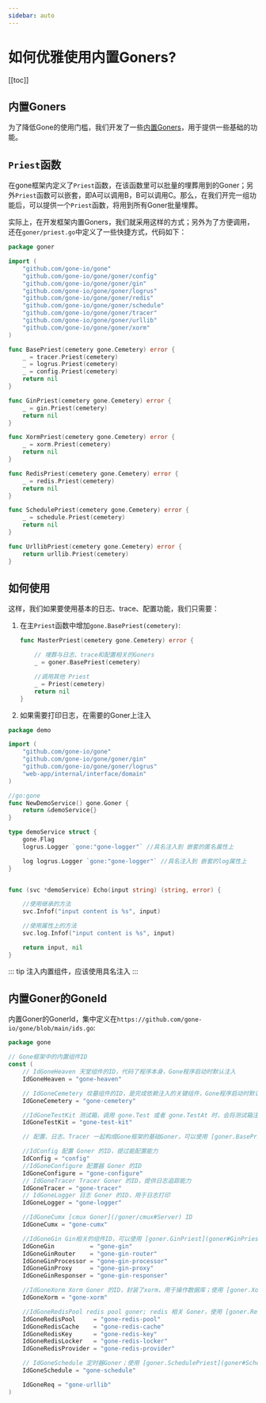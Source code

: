 ```yaml
---
sidebar: auto
---
```


# 如何优雅使用内置Goners?

[[toc]]

## 内置Goners

为了降低Gone的使用门槛，我们开发了一些[内置Goners](/zh/goners/#框架内置goners)，用于提供一些基础的功能。

## `Priest`函数
在gone框架内定义了`Priest`函数，在该函数里可以批量的埋葬用到的Goner；另外`Priest`函数可以嵌套，即A可以调用B，B可以调用C。那么，在我们开完一组功能后，可以提供一个`Priest`函数，将用到所有Goner批量埋葬。

实际上，在开发框架内置Goners，我们就采用这样的方式；另外为了方便调用，还在`goner/priest.go`中定义了一些快捷方式，代码如下：
```go
package goner

import (
	"github.com/gone-io/gone"
	"github.com/gone-io/gone/goner/config"
	"github.com/gone-io/gone/goner/gin"
	"github.com/gone-io/gone/goner/logrus"
	"github.com/gone-io/gone/goner/redis"
	"github.com/gone-io/gone/goner/schedule"
	"github.com/gone-io/gone/goner/tracer"
	"github.com/gone-io/gone/goner/urllib"
	"github.com/gone-io/gone/goner/xorm"
)

func BasePriest(cemetery gone.Cemetery) error {
	_ = tracer.Priest(cemetery)
	_ = logrus.Priest(cemetery)
	_ = config.Priest(cemetery)
	return nil
}

func GinPriest(cemetery gone.Cemetery) error {
	_ = gin.Priest(cemetery)
	return nil
}

func XormPriest(cemetery gone.Cemetery) error {
	_ = xorm.Priest(cemetery)
	return nil
}

func RedisPriest(cemetery gone.Cemetery) error {
	_ = redis.Priest(cemetery)
	return nil
}

func SchedulePriest(cemetery gone.Cemetery) error {
	_ = schedule.Priest(cemetery)
	return nil
}

func UrllibPriest(cemetery gone.Cemetery) error {
	return urllib.Priest(cemetery)
}
```

## 如何使用

这样，我们如果要使用基本的日志、trace、配置功能，我们只需要：
1. 在主`Priest`函数中增加`gone.BasePriest(cemetery)`:
    ```go
    func MasterPriest(cemetery gone.Cemetery) error {

        // 埋葬与日志、trace和配置相关的Goners
        _ = goner.BasePriest(cemetery)

        //调用其他 Priest
        _ = Priest(cemetery)
        return nil
    }
    ```

2. 如果需要打印日志，在需要的Goner上注入
```go
package demo

import (
	"github.com/gone-io/gone"
	"github.com/gone-io/gone/goner/gin"
	"github.com/gone-io/gone/goner/logrus"
	"web-app/internal/interface/domain"
)

//go:gone
func NewDemoService() gone.Goner {
	return &demoService{}
}

type demoService struct {
	gone.Flag
	logrus.Logger `gone:"gone-logger"` //具名注入到 嵌套的匿名属性上

	log logrus.Logger `gone:"gone-logger"` //具名注入到 嵌套的log属性上
}


func (svc *demoService) Echo(input string) (string, error) {

    //使用继承的方法
	svc.Infof("input content is %s", input)

    //使用属性上的方法
	svc.log.Infof("input content is %s", input)

	return input, nil
}
```

::: tip
注入内置组件，应该使用具名注入
:::

## 内置Goner的GoneId
内置Goner的GonerId，集中定义在`https://github.com/gone-io/gone/blob/main/ids.go`:
```go
package gone

// Gone框架中的内置组件ID
const (
	// IdGoneHeaven 天堂组件的ID，代码了程序本身，Gone程序启动时默认注入
	IdGoneHeaven = "gone-heaven"

	// IdGoneCemetery 坟墓组件的ID，是完成依赖注入的关键组件，Gone程序启动时默认注入
	IdGoneCemetery = "gone-cemetery"

	//IdGoneTestKit 测试箱，调用 gone.Test 或者 gone.TestAt 时，会将测试箱注入到程序；非测试代码中不应该注入该组件
	IdGoneTestKit = "gone-test-kit"

	// 配置、日志、Tracer 一起构成Gone框架的基础Goner，可以使用 [goner.BasePriest](goner#BasePriest) 牧师函数批量安葬

	//IdConfig 配置 Goner 的ID，提过能配置能力
	IdConfig = "config"
	//IdGoneConfigure 配置器 Goner 的ID
	IdGoneConfigure = "gone-configure"
	// IdGoneTracer Tracer Goner 的ID，提供日志追踪能力
	IdGoneTracer = "gone-tracer"
	// IdGoneLogger 日志 Goner 的ID，用于日志打印
	IdGoneLogger = "gone-logger"

	//IdGoneCumx [cmux Goner](/goner/cmux#Server) ID
	IdGoneCumx = "gone-cumx"

	//IdGoneGin Gin相关的组件ID，可以使用 [goner.GinPriest](goner#GinPriest) 牧师函数批量安葬
	IdGoneGin          = "gone-gin"
	IdGoneGinRouter    = "gone-gin-router"
	IdGoneGinProcessor = "gone-gin-processor"
	IdGoneGinProxy     = "gone-gin-proxy"
	IdGoneGinResponser = "gone-gin-responser"

	//IdGoneXorm Xorm Goner 的ID，封装了xorm，用于操作数据库；使用 [goner.XormPriest](goner#XormPriest) 牧师函数安葬
	IdGoneXorm = "gone-xorm"

	//IdGoneRedisPool redis pool goner; redis 相关 Goner，使用 [goner.RedisPriest](goner#RedisPriest) 牧师函数安葬
	IdGoneRedisPool     = "gone-redis-pool"
	IdGoneRedisCache    = "gone-redis-cache"
	IdGoneRedisKey      = "gone-redis-key"
	IdGoneRedisLocker   = "gone-redis-locker"
	IdGoneRedisProvider = "gone-redis-provider"

	// IdGoneSchedule 定时器Goner；使用 [goner.SchedulePriest](goner#SchedulePriest) 牧师函数安葬
	IdGoneSchedule = "gone-schedule"

	IdGoneReq = "gone-urllib"
)
```
